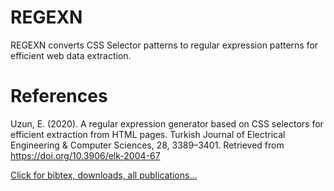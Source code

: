 # REGEXN
REGEXN converts CSS Selector patterns to regular expression patterns for efficient web data extraction.

# References
Uzun, E. (2020). A regular expression generator based on CSS selectors for efficient extraction from HTML pages. Turkish Journal of Electrical Engineering & Computer Sciences, 28, 3389–3401. Retrieved from https://doi.org/10.3906/elk-2004-67

<a href="https://erdincuzun.com/yayinlar/" target="_blank">Click for bibtex, downloads, all publications...</a>
